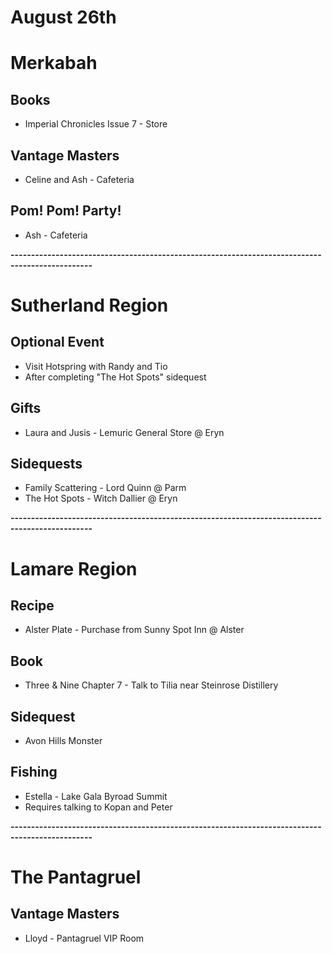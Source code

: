 # August 26th
# Merkabah
## Books
- Imperial Chronicles Issue 7 - Store
## Vantage Masters
- Celine and Ash - Cafeteria
## Pom! Pom! Party!
- Ash - Cafeteria

**------------------------------------------------------------------------------------------------**

# Sutherland Region
## Optional Event
- Visit Hotspring with Randy and Tio
 - After completing "The Hot Spots" sidequest
## Gifts
- Laura and Jusis - Lemuric General Store @ Eryn
## Sidequests
- Family Scattering - Lord Quinn @ Parm
- The Hot Spots - Witch Dallier @ Eryn

**------------------------------------------------------------------------------------------------**

# Lamare Region
## Recipe
- Alster Plate - Purchase from Sunny Spot Inn @ Alster
## Book
- Three & Nine Chapter 7 - Talk to Tilia near Steinrose Distillery
## Sidequest
- Avon Hills Monster
## Fishing
- Estella - Lake Gala Byroad Summit
 - Requires talking to Kopan and Peter

**------------------------------------------------------------------------------------------------**

# The Pantagruel
## Vantage Masters
- Lloyd - Pantagruel VIP Room